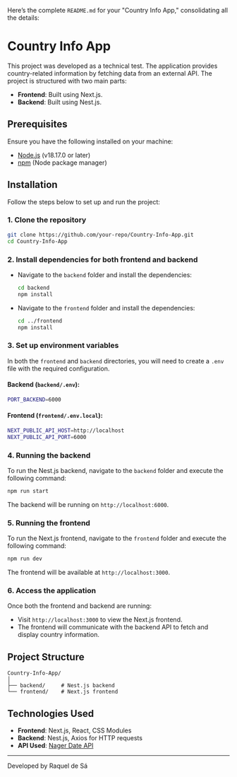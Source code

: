 Here’s the complete `README.md` for your "Country Info App," consolidating all the details:

# Country Info App

This project was developed as a technical test. The application provides country-related information by fetching data from an external API. The project is structured with two main parts:

- **Frontend**: Built using Next.js.
- **Backend**: Built using Nest.js.

## Prerequisites

Ensure you have the following installed on your machine:

- [Node.js](https://nodejs.org/en/) (v18.17.0 or later)
- [npm](https://www.npmjs.com/) (Node package manager)

## Installation

Follow the steps below to set up and run the project:

### 1. Clone the repository

```bash
git clone https://github.com/your-repo/Country-Info-App.git
cd Country-Info-App
```

### 2. Install dependencies for both frontend and backend

- Navigate to the `backend` folder and install the dependencies:

  ```bash
  cd backend
  npm install
  ```

- Navigate to the `frontend` folder and install the dependencies:
  ```bash
  cd ../frontend
  npm install
  ```

### 3. Set up environment variables

In both the `frontend` and `backend` directories, you will need to create a `.env` file with the required configuration.

#### Backend (`backend/.env`):

```bash
PORT_BACKEND=6000
```

#### Frontend (`frontend/.env.local`):

```bash
NEXT_PUBLIC_API_HOST=http://localhost
NEXT_PUBLIC_API_PORT=6000
```

### 4. Running the backend

To run the Nest.js backend, navigate to the `backend` folder and execute the following command:

```bash
npm run start
```

The backend will be running on `http://localhost:6000`.

### 5. Running the frontend

To run the Next.js frontend, navigate to the `frontend` folder and execute the following command:

```bash
npm run dev
```

The frontend will be available at `http://localhost:3000`.

### 6. Access the application

Once both the frontend and backend are running:

- Visit `http://localhost:3000` to view the Next.js frontend.
- The frontend will communicate with the backend API to fetch and display country information.

## Project Structure

```
Country-Info-App/
│
├── backend/     # Nest.js backend
└── frontend/    # Next.js frontend
```

## Technologies Used

- **Frontend**: Next.js, React, CSS Modules
- **Backend**: Nest.js, Axios for HTTP requests
- **API Used**: [Nager Date API](https://date.nager.at/)

---

Developed by Raquel de Sá
